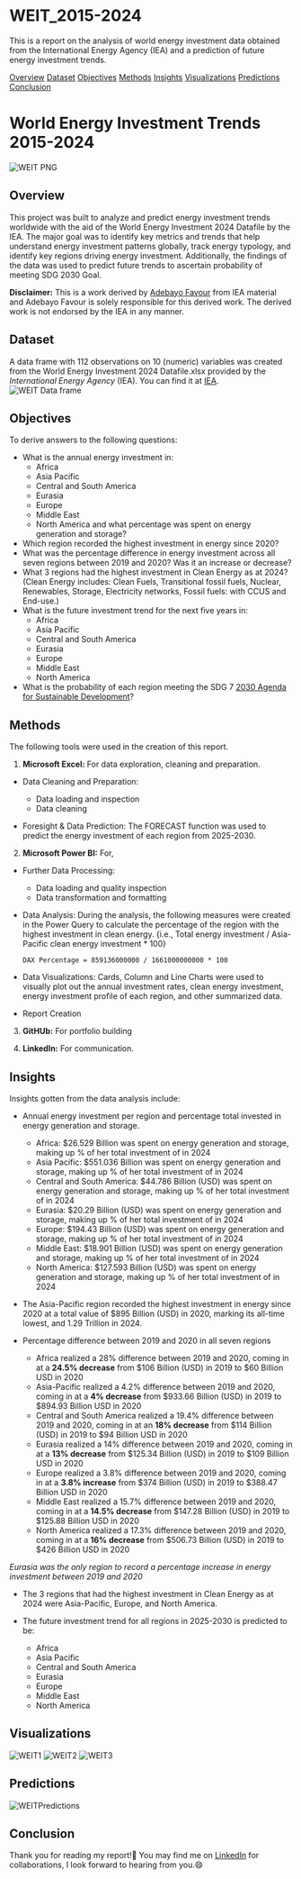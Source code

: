 # WEIT_2015-2024
This is a report on the analysis of world energy investment data obtained from the International Energy Agency (IEA) and a prediction of future energy investment trends.

[Overview](#overview)
[Dataset](#dataset)
[Objectives](#objectives)
[Methods](#methods)
[Insights](#insights)
[Visualizations](#visualizations)
[Predictions](#predictions)
[Conclusion](#conclusion)

# World Energy Investment Trends 2015-2024
![WEIT PNG](https://github.com/kayeneii/WEIT_2015-2024/blob/main/WEIT.png)

## Overview
This project was built to analyze and predict energy investment trends worldwide with the aid of the World Energy Investment 2024 Datafile by the IEA. The major goal was to identify key metrics and trends that help understand energy investment patterns globally, track energy typology, and identify key regions driving energy investment. Additionally, the findings of the data was used to predict future trends to ascertain probability of meeting SDG 2030 Goal.

**Disclaimer:** This is a work derived by [Adebayo Favour](https://www.linkedin.com/in/kayeneii/) from IEA material and Adebayo Favour is solely responsible for this derived work. The derived work is not endorsed by the IEA in any manner.


## Dataset
A data frame with 112 observations on 10 (numeric) variables was created from the World Energy Investment 2024 Datafile.xlsx provided by the _International Energy Agency_ (IEA). You can find it at [IEA](https://www.iea.org/data-and-statistics/data-product/world-energy-investment-2024-datafile).
![WEIT Data frame](https://github.com/kayeneii/WEIT_2015-2024/blob/main/dataframe.png)


## Objectives
To derive answers to the following questions:
  - What is the annual energy investment in:
       * Africa
       * Asia Pacific
       * Central and South America
       * Eurasia
       * Europe
       * Middle East
       * North America
  and what percentage was spent on energy generation and storage?
  - Which region recorded the highest investment in energy since 2020?
  - What was the percentage difference in energy investment across all seven regions between 2019 and 2020? Was it an increase or decrease?
  - What 3 regions had the highest investment in Clean Energy as at 2024? (Clean Energy includes: Clean Fuels, Transitional fossil fuels, Nuclear, Renewables, Storage, Electricity networks, Fossil  fuels: with CCUS and End-use.) 
  - What is the future investment trend for the next five years in:
       * Africa
       * Asia Pacific
       * Central and South America
       * Eurasia
       * Europe
       * Middle East
       * North America
  - What is the probability of each region meeting the SDG 7 [2030 Agenda for Sustainable Development](https://sdgs.un.org/2030agenda)?

    
## Methods
The following tools were used in the creation of this report.
1. **Microsoft Excel:** For data exploration, cleaning and preparation.
  * Data Cleaning and Preparation:
    - Data loading and inspection
    - Data cleaning

  * Foresight & Data Prediction: The FORECAST function was used to predict the energy investment of each region from 2025-2030.
       
2. **Microsoft Power BI:** For,
  * Further Data Processing:
    - Data loading and quality inspection
    - Data transformation and formatting

  * Data Analysis: During the analysis, the following measures were created in the Power Query to calculate the percentage of the region with the highest investment in clean energy. {i.e., Total energy investment / Asia-Pacific clean energy investment * 100}

     ```DAX Percentage = 859136000000 / 1661000000000 * 100 ```

  * Data Visualizations: Cards, Column and Line Charts were used to visually plot out the annual investment rates,  clean energy investment, energy investment profile of each region, and other summarized data.

  * Report Creation

3. **GitHUb:** For portfolio building

4. **LinkedIn:** For communication.


## Insights
Insights gotten from the data analysis include:
- Annual energy investment per region and percentage total invested in energy generation and storage.
  * Africa: $26.529 Billion was spent on energy generation and storage, making up % of her total investment of in 2024 
  * Asia Pacific: $551.036 Billion was spent on energy generation and storage, making up % of her total investment of in 2024
  * Central and South America: $44.786 Billion (USD) was spent on energy generation and storage, making up % of her total investment of in 2024
  * Eurasia: $20.29 Billion (USD) was spent on energy generation and storage, making up % of her total investment of in 2024
  * Europe: $194.43 Billion (USD) was spent on energy generation and storage, making up % of her total investment of in 2024
  * Middle East: $18.901 Billion (USD) was spent on energy generation and storage, making up % of her total investment of in 2024
  * North America: $127.593 Billion (USD) was spent on energy generation and storage, making up % of her total investment of in 2024

- The Asia-Pacific region recorded the highest investment in energy since 2020 at a total value of $895 Billion (USD) in 2020, marking its all-time lowest, and 1.29 Trillion in 2024.

- Percentage difference between 2019 and 2020 in all seven regions
   * Africa realized a 28% difference between 2019 and 2020, coming in at a **24.5% decrease** from $106 Billion (USD) in 2019 to $60 Billion USD in 2020
   * Asia-Pacific realized a 4.2% difference between 2019 and 2020, coming in at a **4% decrease** from $933.66 Billion (USD) in 2019 to $894.93 Billion USD in 2020
   * Central and South America realized a 19.4% difference between 2019 and 2020, coming in at an **18% decrease** from $114 Billion (USD) in 2019 to $94 Billion USD in 2020
   * Eurasia realized a 14% difference between 2019 and 2020, coming in at a **13% decrease** from $125.34 Billion (USD) in 2019 to $109 Billion USD in 2020
   * Europe realized a 3.8% difference between 2019 and 2020, coming in at a **3.8% increase** from $374 Billion (USD) in 2019 to $388.47 Billion USD in 2020
   * Middle East realized a 15.7% difference between 2019 and 2020, coming in at a **14.5% decrease** from $147.28 Billion (USD) in 2019 to $125.88 Billion USD in 2020
   * North America realized a 17.3% difference between 2019 and 2020, coming in at a **16% decrease** from $506.73 Billion (USD) in 2019 to $426 Billion USD in 2020
 
*Eurasia was the only region to record a percentage increase in energy investment between 2019 and 2020*

- The 3 regions that had the highest investment in Clean Energy as at 2024 were Asia-Pacific, Europe, and North America.

- The future investment trend for all regions in 2025-2030 is predicted to be:
    * Africa
    * Asia Pacific
    * Central and South America
    * Eurasia
    * Europe
    * Middle East
    * North America


## Visualizations
![WEIT1](https://github.com/kayeneii/WEIT_2015-2024/blob/main/WEIT_1.png)
![WEIT2](https://github.com/kayeneii/WEIT_2015-2024/blob/main/WEIT_2.png)
![WEIT3](https://github.com/kayeneii/WEIT_2015-2024/blob/main/WEIT_3.png)


## Predictions
![WEITPredictions](https://github.com/kayeneii/WEIT_2015-2024/blob/main/WEIT%20Prediction_2025-2030.png)

## Conclusion
Thank you for reading my report!🥳 You may find me on [LinkedIn](https://www.linkedin.com/in/kayeneii/) for collaborations, I look forward to hearing from you.😄
